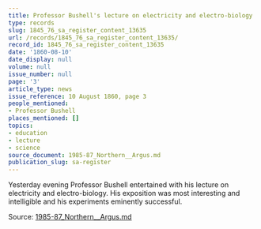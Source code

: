 ```yaml
---
title: Professor Bushell's lecture on electricity and electro-biology
type: records
slug: 1845_76_sa_register_content_13635
url: /records/1845_76_sa_register_content_13635/
record_id: 1845_76_sa_register_content_13635
date: '1860-08-10'
date_display: null
volume: null
issue_number: null
page: '3'
article_type: news
issue_reference: 10 August 1860, page 3
people_mentioned:
- Professor Bushell
places_mentioned: []
topics:
- education
- lecture
- science
source_document: 1985-87_Northern__Argus.md
publication_slug: sa-register
---
```


Yesterday evening Professor Bushell entertained with his lecture on electricity and electro-biology.  His exposition was most interesting and intelligible and his experiments eminently successful.

Source: [1985-87_Northern__Argus.md](/downloads/markdown/1985-87_Northern__Argus.md)
